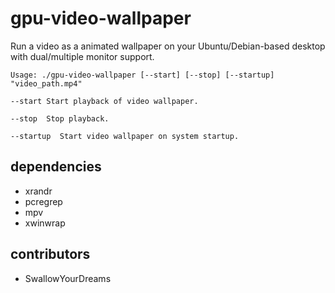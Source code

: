 # gpu-video-wallpaper

Run a video as a animated wallpaper on your Ubuntu/Debian-based desktop with dual/multiple monitor support.

````
Usage: ./gpu-video-wallpaper [--start] [--stop] [--startup] "video_path.mp4"

--start Start playback of video wallpaper. 

--stop  Stop playback.

--startup  Start video wallpaper on system startup.
````

## dependencies

- xrandr
- pcregrep
- mpv
- xwinwrap

## contributors
- SwallowYourDreams
